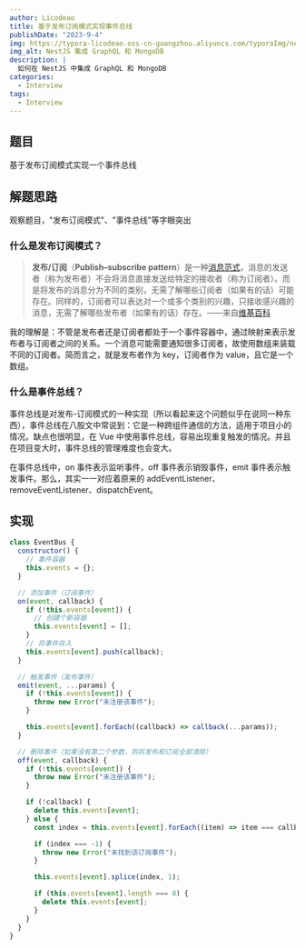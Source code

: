 ```yaml
---
author: Licodeao
title: 基于发布订阅模式实现事件总线
publishDate: "2023-9-4"
img: https://typora-licodeao.oss-cn-guangzhou.aliyuncs.com/typoraImg/nestjs-graphql-mongodb.webp
img_alt: NestJS 集成 GraphQL 和 MongoDB
description: |
  如何在 NestJS 中集成 GraphQL 和 MongoDB
categories:
  - Interview
tags:
  - Interview
---
```


## 题目

基于发布订阅模式实现一个事件总线

## 解题思路

观察题目，"发布订阅模式"、"事件总线"等字眼突出

### 什么是发布订阅模式？

> **发布/订阅**（**Publish–subscribe pattern**）是一种[消息](https://zh.wikipedia.org/wiki/消息)[范式](https://zh.wikipedia.org/wiki/范式)，消息的发送者（称为发布者）不会将消息直接发送给特定的接收者（称为订阅者）。而是将发布的消息分为不同的类别，无需了解哪些订阅者（如果有的话）可能存在。同样的，订阅者可以表达对一个或多个类别的兴趣，只接收感兴趣的消息，无需了解哪些发布者（如果有的话）存在。——来自[维基百科](https://zh.wikipedia.org/wiki/%E5%8F%91%E5%B8%83/%E8%AE%A2%E9%98%85)

我的理解是：不管是发布者还是订阅者都处于一个事件容器中，通过映射来表示发布者与订阅者之间的关系。一个消息可能需要通知很多订阅者，故使用数组来装载不同的订阅者。简而言之，就是发布者作为 key，订阅者作为 value，且它是一个数组。

### 什么是事件总线？

事件总线是对发布-订阅模式的一种实现（所以看起来这个问题似乎在说同一种东西），事件总线在八股文中常说到：它是一种跨组件通信的方法，适用于项目小的情况。缺点也很明显，在 Vue 中使用事件总线，容易出现重复触发的情况。并且在项目变大时，事件总线的管理难度也会变大。

在事件总线中，on 事件表示监听事件，off 事件表示销毁事件，emit 事件表示触发事件。那么，其实一一对应着原来的 addEventListener、removeEventListener、dispatchEvent。

## 实现

```javascript
class EventBus {
  constructor() {
    // 事件容器
    this.events = {};
  }

  // 添加事件（订阅事件）
  on(event, callback) {
    if (!this.events[event]) {
      // 创建个新容器
      this.events[event] = [];
    }
    // 将事件存入
    this.events[event].push(callback);
  }

  // 触发事件（发布事件）
  emit(event, ...params) {
    if (!this.events[event]) {
      throw new Error("未注册该事件");
    }

    this.events[event].forEach((callback) => callback(...params));
  }

  // 删除事件（如果没有第二个参数，则将发布和订阅全部清除）
  off(event, callback) {
    if (!this.events[event]) {
      throw new Error("未注册该事件");
    }

    if (!callback) {
      delete this.events[event];
    } else {
      const index = this.events[event].forEach((item) => item === callback);

      if (index === -1) {
        throw new Error("未找到该订阅事件");
      }

      this.events[event].splice(index, 1);

      if (this.events[event].length === 0) {
        delete this.events[event];
      }
    }
  }
}
```
